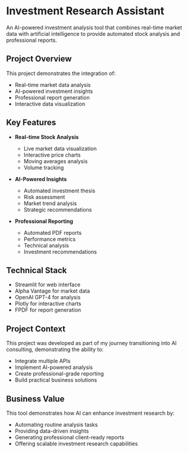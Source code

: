 # Investment Research Assistant

An AI-powered investment analysis tool that combines real-time market data with artificial intelligence to provide automated stock analysis and professional reports.

## Project Overview

This project demonstrates the integration of:
- Real-time market data analysis
- AI-powered investment insights
- Professional report generation
- Interactive data visualization

## Key Features

- **Real-time Stock Analysis**
  - Live market data visualization
  - Interactive price charts
  - Moving averages analysis
  - Volume tracking

- **AI-Powered Insights**
  - Automated investment thesis
  - Risk assessment
  - Market trend analysis
  - Strategic recommendations

- **Professional Reporting**
  - Automated PDF reports
  - Performance metrics
  - Technical analysis
  - Investment recommendations

## Technical Stack

- Streamlit for web interface
- Alpha Vantage for market data
- OpenAI GPT-4 for analysis
- Plotly for interactive charts
- FPDF for report generation

## Project Context

This project was developed as part of my journey transitioning into AI consulting, demonstrating the ability to:
- Integrate multiple APIs
- Implement AI-powered analysis
- Create professional-grade reporting
- Build practical business solutions

## Business Value

This tool demonstrates how AI can enhance investment research by:
- Automating routine analysis tasks
- Providing data-driven insights
- Generating professional client-ready reports
- Offering scalable investment research capabilities

